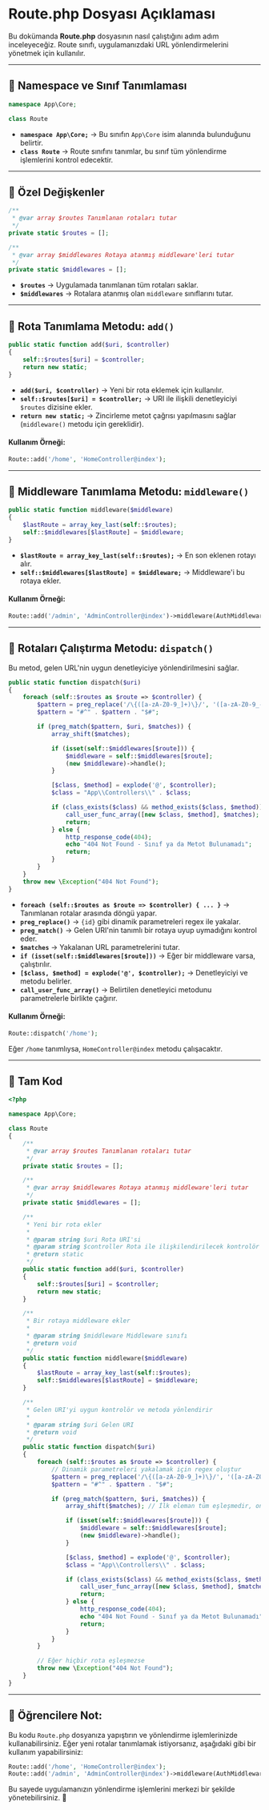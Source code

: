 # Route.php Dosyası Açıklaması

Bu dokümanda **Route.php** dosyasının nasıl çalıştığını adım adım inceleyeceğiz. Route sınıfı, uygulamanızdaki URL yönlendirmelerini yönetmek için kullanılır.

---

## 📌 **Namespace ve Sınıf Tanımlaması**

```php
namespace App\Core;

class Route
```

- **`namespace App\Core;`** → Bu sınıfın `App\Core` isim alanında bulunduğunu belirtir.
- **`class Route`** → Route sınıfını tanımlar, bu sınıf tüm yönlendirme işlemlerini kontrol edecektir.

---

## 📌 **Özel Değişkenler**

```php
/**
 * @var array $routes Tanımlanan rotaları tutar
 */
private static $routes = [];

/**
 * @var array $middlewares Rotaya atanmış middleware'leri tutar
 */
private static $middlewares = [];
```

- **`$routes`** → Uygulamada tanımlanan tüm rotaları saklar.
- **`$middlewares`** → Rotalara atanmış olan `middleware` sınıflarını tutar.

---

## 📌 **Rota Tanımlama Metodu: `add()`**

```php
public static function add($uri, $controller)
{
    self::$routes[$uri] = $controller;
    return new static;
}
```

- **`add($uri, $controller)`** → Yeni bir rota eklemek için kullanılır.
- **`self::$routes[$uri] = $controller;`** → URI ile ilişkili denetleyiciyi `$routes` dizisine ekler.
- **`return new static;`** → Zincirleme metot çağrısı yapılmasını sağlar (`middleware()` metodu için gereklidir).

#### **Kullanım Örneği:**
```php
Route::add('/home', 'HomeController@index');
```

---

## 📌 **Middleware Tanımlama Metodu: `middleware()`**

```php
public static function middleware($middleware)
{
    $lastRoute = array_key_last(self::$routes);
    self::$middlewares[$lastRoute] = $middleware;
}
```

- **`$lastRoute = array_key_last(self::$routes);`** → En son eklenen rotayı alır.
- **`self::$middlewares[$lastRoute] = $middleware;`** → Middleware'i bu rotaya ekler.

#### **Kullanım Örneği:**
```php
Route::add('/admin', 'AdminController@index')->middleware(AuthMiddleware::class);
```

---

## 📌 **Rotaları Çalıştırma Metodu: `dispatch()`**

Bu metod, gelen URL'nin uygun denetleyiciye yönlendirilmesini sağlar.

```php
public static function dispatch($uri)
{
    foreach (self::$routes as $route => $controller) {
        $pattern = preg_replace('/\{([a-zA-Z0-9_]+)\}/', '([a-zA-Z0-9_-]+)', $route);
        $pattern = "#^" . $pattern . "$#";

        if (preg_match($pattern, $uri, $matches)) {
            array_shift($matches);

            if (isset(self::$middlewares[$route])) {
                $middleware = self::$middlewares[$route];
                (new $middleware)->handle();
            }

            [$class, $method] = explode('@', $controller);
            $class = "App\\Controllers\\" . $class;

            if (class_exists($class) && method_exists($class, $method)) {
                call_user_func_array([new $class, $method], $matches);
                return;
            } else {
                http_response_code(404);
                echo "404 Not Found - Sınıf ya da Metot Bulunamadı";
                return;
            }
        }
    }
    throw new \Exception("404 Not Found");
}
```

- **`foreach (self::$routes as $route => $controller) { ... }`** → Tanımlanan rotalar arasında döngü yapar.
- **`preg_replace()`** → `{id}` gibi dinamik parametreleri regex ile yakalar.
- **`preg_match()`** → Gelen URI'nin tanımlı bir rotaya uyup uymadığını kontrol eder.
- **`$matches`** → Yakalanan URL parametrelerini tutar.
- **`if (isset(self::$middlewares[$route]))`** → Eğer bir middleware varsa, çalıştırılır.
- **`[$class, $method] = explode('@', $controller);`** → Denetleyiciyi ve metodu belirler.
- **`call_user_func_array()`** → Belirtilen denetleyici metodunu parametrelerle birlikte çağırır.

#### **Kullanım Örneği:**
```php
Route::dispatch('/home');
```
Eğer `/home` tanımlıysa, `HomeController@index` metodu çalışacaktır.

---

## 📌 **Tam Kod**

```php
<?php

namespace App\Core;

class Route
{
    /**
     * @var array $routes Tanımlanan rotaları tutar
     */
    private static $routes = [];

    /**
     * @var array $middlewares Rotaya atanmış middleware'leri tutar
     */
    private static $middlewares = [];

    /**
     * Yeni bir rota ekler
     *
     * @param string $uri Rota URI'si
     * @param string $controller Rota ile ilişkilendirilecek kontrolör
     * @return static
     */
    public static function add($uri, $controller)
    {
        self::$routes[$uri] = $controller;
        return new static;
    }

    /**
     * Bir rotaya middleware ekler
     *
     * @param string $middleware Middleware sınıfı
     * @return void
     */
    public static function middleware($middleware)
    {
        $lastRoute = array_key_last(self::$routes);
        self::$middlewares[$lastRoute] = $middleware;
    }

    /**
     * Gelen URI'yi uygun kontrolör ve metoda yönlendirir
     *
     * @param string $uri Gelen URI
     * @return void
     */
    public static function dispatch($uri)
    {
        foreach (self::$routes as $route => $controller) {
            // Dinamik parametreleri yakalamak için regex oluştur
            $pattern = preg_replace('/\{([a-zA-Z0-9_]+)\}/', '([a-zA-Z0-9_-]+)', $route);
            $pattern = "#^" . $pattern . "$#";

            if (preg_match($pattern, $uri, $matches)) {
                array_shift($matches); // İlk eleman tüm eşleşmedir, onu çıkar

                if (isset(self::$middlewares[$route])) {
                    $middleware = self::$middlewares[$route];
                    (new $middleware)->handle();
                }

                [$class, $method] = explode('@', $controller);
                $class = "App\\Controllers\\" . $class;

                if (class_exists($class) && method_exists($class, $method)) {
                    call_user_func_array([new $class, $method], $matches);
                    return;
                } else {
                    http_response_code(404);
                    echo "404 Not Found - Sınıf ya da Metot Bulunamadı";
                    return;
                }
            }
        }

        // Eğer hiçbir rota eşleşmezse
        throw new \Exception("404 Not Found");
    }
}

```

---

## 🎯 **Öğrencilere Not:**
Bu kodu `Route.php` dosyanıza yapıştırın ve yönlendirme işlemlerinizde kullanabilirsiniz. Eğer yeni rotalar tanımlamak istiyorsanız, aşağıdaki gibi bir kullanım yapabilirsiniz:

```php
Route::add('/home', 'HomeController@index');
Route::add('/admin', 'AdminController@index')->middleware(AuthMiddleware::class);
```

Bu sayede uygulamanızın yönlendirme işlemlerini merkezi bir şekilde yönetebilirsiniz. 🚀